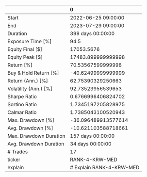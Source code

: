 |                        | 0                        |
|:-----------------------|:-------------------------|
| Start                  | 2022-06-25 09:00:00      |
| End                    | 2023-07-29 09:00:00      |
| Duration               | 399 days 00:00:00        |
| Exposure Time [%]      | 94.5                     |
| Equity Final [$]       | 17053.5676               |
| Equity Peak [$]        | 17483.899999999998       |
| Return [%]             | 70.53567599999998        |
| Buy & Hold Return [%]  | -40.62499999999999       |
| Return (Ann.) [%]      | 62.75390329250663        |
| Volatility (Ann.) [%]  | 92.73523956539653        |
| Sharpe Ratio           | 0.6766996406824702       |
| Sortino Ratio          | 1.7345197205828975       |
| Calmar Ratio           | 1.7385043100520943       |
| Max. Drawdown [%]      | -36.096489913577614      |
| Avg. Drawdown [%]      | -10.621103588718661      |
| Max. Drawdown Duration | 157 days 00:00:00        |
| Avg. Drawdown Duration | 34 days 00:00:00         |
| # Trades               | 17                       |
| ticker                 | RANK-4-KRW-MED           |
| explain                | # Explain RANK-4-KRW-MED |
